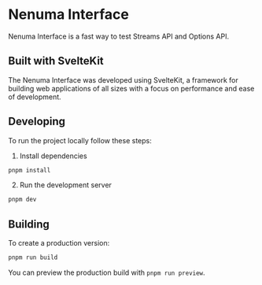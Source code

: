 # Nenuma Interface

Nenuma Interface is a fast way to test Streams API and Options API.

## Built with SvelteKit

The Nenuma Interface was developed using SvelteKit, a framework for building web applications of all sizes with a focus on performance and ease of development.

## Developing

To run the project locally follow these steps:

1. Install dependencies

```bash
pnpm install
```

2. Run the development server

```bash
pnpm dev
```

## Building

To create a production version:

```bash
pnpm run build
```

You can preview the production build with `pnpm run preview`.
